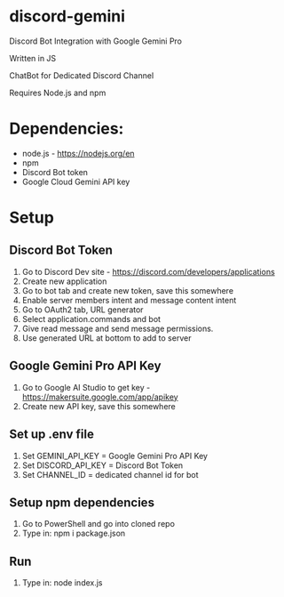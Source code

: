 # discord-gemini
Discord Bot Integration with Google Gemini Pro

Written in JS

ChatBot for Dedicated Discord Channel

Requires Node.js and npm

# Dependencies:

 - node.js - https://nodejs.org/en
 - npm
 - Discord Bot token
 - Google Cloud Gemini API key
 
# Setup

## Discord Bot Token

 1. Go to Discord Dev site - https://discord.com/developers/applications
 2. Create new application
 3. Go to bot tab and create new token, save this somewhere
 4. Enable server members intent and message content intent
 5. Go to OAuth2 tab, URL generator
 6. Select application.commands and bot
 7. Give read message and send message permissions.
 8. Use generated URL at bottom to add to server

## Google Gemini Pro API Key

 1. Go to Google AI Studio to get key - https://makersuite.google.com/app/apikey
 2. Create new API key, save this somewhere

## Set up .env file

 1. Set GEMINI_API_KEY = Google Gemini Pro API Key
 2. Set DISCORD_API_KEY = Discord Bot Token
 3. Set CHANNEL_ID = dedicated channel id for bot

## Setup npm dependencies

 1. Go to PowerShell and go into cloned repo
 2. Type in: npm i package.json

## Run

 1. Type in: node index.js
